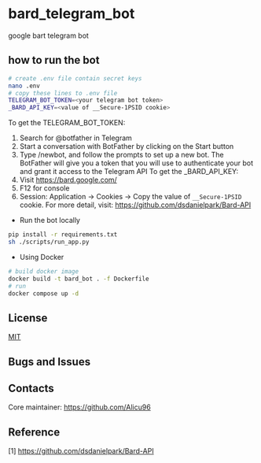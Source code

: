 # bard_telegram_bot
google bart telegram bot

## how to run the bot
```bash
# create .env file contain secret keys
nano .env
# copy these lines to .env file
TELEGRAM_BOT_TOKEN=<your telegram bot token>
_BARD_API_KEY=<value of __Secure-1PSID cookie>
```
To get the TELEGRAM_BOT_TOKEN:
1. Search for @botfather in Telegram
2. Start a conversation with BotFather by clicking on the Start button
3. Type /newbot, and follow the prompts to set up a new bot. The BotFather will give you a token that you will use to authenticate your bot and grant it access to the Telegram API
To get the _BARD_API_KEY: 
1. Visit https://bard.google.com/
2. F12 for console
3. Session: Application → Cookies → Copy the value of  `__Secure-1PSID` cookie.
For more detail, visit: https://github.com/dsdanielpark/Bard-API

- Run the bot locally
```bash
pip install -r requirements.txt
sh ./scripts/run_app.py
```

- Using Docker
```bash
# build docker image
docker build -t bard_bot . -f Dockerfile
# run
docker compose up -d
```

## License
[MIT](https://opensource.org/license/mit/) 


## Bugs and Issues


## Contacts
Core maintainer: https://github.com/Alicu96

## Reference 
[1] https://github.com/dsdanielpark/Bard-API

  
